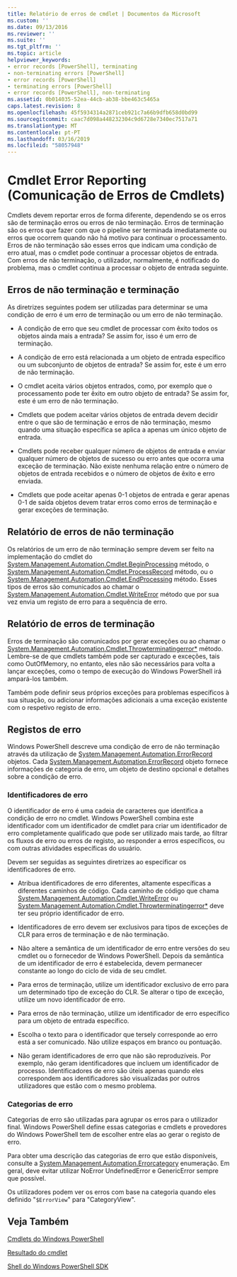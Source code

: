 ```yaml
---
title: Relatório de erros de cmdlet | Documentos da Microsoft
ms.custom: ''
ms.date: 09/13/2016
ms.reviewer: ''
ms.suite: ''
ms.tgt_pltfrm: ''
ms.topic: article
helpviewer_keywords:
- error records [PowerShell], terminating
- non-terminating errors [PowerShell]
- error records [PowerShell]
- terminating errors [PowerShell]
- error records [PowerShell], non-terminating
ms.assetid: 0b014035-52ea-44cb-ab38-bbe463c5465a
caps.latest.revision: 8
ms.openlocfilehash: 45f5934314a2871ceb921c7a66b9dfb658d0bd99
ms.sourcegitcommit: caac7d098a448232304c9d6728e7340ec7517a71
ms.translationtype: MT
ms.contentlocale: pt-PT
ms.lasthandoff: 03/16/2019
ms.locfileid: "58057948"
---
```

# <a name="cmdlet-error-reporting"></a>Cmdlet Error Reporting (Comunicação de Erros de Cmdlets)

Cmdlets devem reportar erros de forma diferente, dependendo se os erros são de terminação erros ou erros de não terminação. Erros de terminação são os erros que fazer com que o pipeline ser terminada imediatamente ou erros que ocorrem quando não há motivo para continuar o processamento. Erros de não terminação são esses erros que indicam uma condição de erro atual, mas o cmdlet pode continuar a processar objetos de entrada. Com erros de não terminação, o utilizador, normalmente, é notificado do problema, mas o cmdlet continua a processar o objeto de entrada seguinte.

## <a name="terminating-and-nonterminating-errors"></a>Erros de não terminação e terminação

As diretrizes seguintes podem ser utilizadas para determinar se uma condição de erro é um erro de terminação ou um erro de não terminação.

- A condição de erro que seu cmdlet de processar com êxito todos os objetos ainda mais a entrada? Se assim for, isso é um erro de terminação.

- A condição de erro está relacionada a um objeto de entrada específico ou um subconjunto de objetos de entrada? Se assim for, este é um erro de não terminação.

- O cmdlet aceita vários objetos entrados, como, por exemplo que o processamento pode ter êxito em outro objeto de entrada? Se assim for, este é um erro de não terminação.

- Cmdlets que podem aceitar vários objetos de entrada devem decidir entre o que são de terminação e erros de não terminação, mesmo quando uma situação específica se aplica a apenas um único objeto de entrada.

- Cmdlets pode receber qualquer número de objetos de entrada e enviar qualquer número de objetos de sucesso ou erro antes que ocorra uma exceção de terminação. Não existe nenhuma relação entre o número de objetos de entrada recebidos e o número de objetos de êxito e erro enviada.

- Cmdlets que pode aceitar apenas 0-1 objetos de entrada e gerar apenas 0-1 de saída objetos devem tratar erros como erros de terminação e gerar exceções de terminação.

## <a name="reporting-nonterminating-errors"></a>Relatório de erros de não terminação

Os relatórios de um erro de não terminação sempre devem ser feito na implementação do cmdlet do [System.Management.Automation.Cmdlet.BeginProcessing](/dotnet/api/System.Management.Automation.Cmdlet.BeginProcessing) método, o [ System.Management.Automation.Cmdlet.ProcessRecord](/dotnet/api/System.Management.Automation.Cmdlet.ProcessRecord) método, ou o [System.Management.Automation.Cmdlet.EndProcessing](/dotnet/api/System.Management.Automation.Cmdlet.EndProcessing) método. Esses tipos de erros são comunicados ao chamar o [System.Management.Automation.Cmdlet.WriteError](/dotnet/api/System.Management.Automation.Cmdlet.WriteError) método que por sua vez envia um registo de erro para a sequência de erro.

## <a name="reporting-terminating-errors"></a>Relatório de erros de terminação

Erros de terminação são comunicados por gerar exceções ou ao chamar o [System.Management.Automation.Cmdlet.Throwterminatingerror*](/dotnet/api/System.Management.Automation.Cmdlet.ThrowTerminatingError) método. Lembre-se de que cmdlets também pode ser capturado e exceções, tais como OutOfMemory, no entanto, eles não são necessários para volta a lançar exceções, como o tempo de execução do Windows PowerShell irá ampará-los também.

Também pode definir seus próprios exceções para problemas específicos à sua situação, ou adicionar informações adicionais a uma exceção existente com o respetivo registo de erro.

## <a name="error-records"></a>Registos de erro

Windows PowerShell descreve uma condição de erro de não terminação através da utilização de [System.Management.Automation.ErrorRecord](/dotnet/api/System.Management.Automation.ErrorRecord) objetos. Cada [System.Management.Automation.ErrorRecord](/dotnet/api/System.Management.Automation.ErrorRecord) objeto fornece informações de categoria de erro, um objeto de destino opcional e detalhes sobre a condição de erro.

### <a name="error-identifiers"></a>Identificadores de erro

O identificador de erro é uma cadeia de caracteres que identifica a condição de erro no cmdlet. Windows PowerShell combina este identificador com um identificador de cmdlet para criar um identificador de erro completamente qualificado que pode ser utilizado mais tarde, ao filtrar os fluxos de erro ou erros de registo, ao responder a erros específicos, ou com outras atividades específicas do usuário.

Devem ser seguidas as seguintes diretrizes ao especificar os identificadores de erro.

- Atribua identificadores de erro diferentes, altamente específicas a diferentes caminhos de código. Cada caminho de código que chama [System.Management.Automation.Cmdlet.WriteError](/dotnet/api/System.Management.Automation.Cmdlet.WriteError) ou [System.Management.Automation.Cmdlet.Throwterminatingerror*](/dotnet/api/System.Management.Automation.Cmdlet.ThrowTerminatingError) deve ter seu próprio identificador de erro.

- Identificadores de erro devem ser exclusivos para tipos de exceções de CLR para erros de terminação e de não terminação.

- Não altere a semântica de um identificador de erro entre versões do seu cmdlet ou o fornecedor de Windows PowerShell. Depois da semântica de um identificador de erro é estabelecida, devem permanecer constante ao longo do ciclo de vida de seu cmdlet.

- Para erros de terminação, utilize um identificador exclusivo de erro para um determinado tipo de exceção do CLR. Se alterar o tipo de exceção, utilize um novo identificador de erro.

- Para erros de não terminação, utilize um identificador de erro específico para um objeto de entrada específico.

- Escolha o texto para o identificador que tersely corresponde ao erro está a ser comunicado. Não utilize espaços em branco ou pontuação.

- Não geram identificadores de erro que não são reproduzíveis. Por exemplo, não geram identificadores que incluem um identificador de processo. Identificadores de erro são úteis apenas quando eles correspondem aos identificadores são visualizadas por outros utilizadores que estão com o mesmo problema.

### <a name="error-categories"></a>Categorias de erro

Categorias de erro são utilizadas para agrupar os erros para o utilizador final. Windows PowerShell define essas categorias e cmdlets e provedores do Windows PowerShell tem de escolher entre elas ao gerar o registo de erro.

Para obter uma descrição das categorias de erro que estão disponíveis, consulte a [System.Management.Automation.Errorcategory](/dotnet/api/System.Management.Automation.ErrorCategory) enumeração. Em geral, deve evitar utilizar NoError UndefinedError e GenericError sempre que possível.

Os utilizadores podem ver os erros com base na categoria quando eles definido "`$ErrorView`" para "CategoryView".

## <a name="see-also"></a>Veja Também

[Cmdlets do Windows PowerShell](./cmdlet-overview.md)

[Resultado do cmdlet](./types-of-cmdlet-output.md)

[Shell do Windows PowerShell SDK](../windows-powershell-reference.md)
